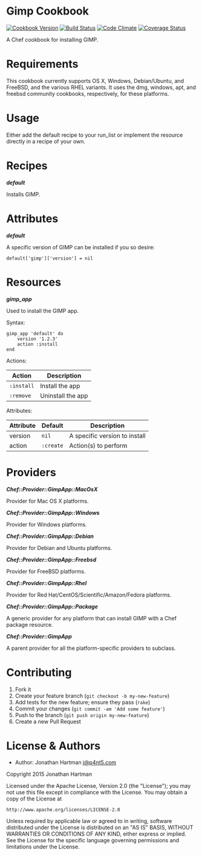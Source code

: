 Gimp Cookbook
=============
[![Cookbook Version](https://img.shields.io/cookbook/v/gimp.svg)][cookbook]
[![Build Status](https://img.shields.io/travis/RoboticCheese/gimp-chef.svg)][travis]
[![Code Climate](https://img.shields.io/codeclimate/github/RoboticCheese/gimp-chef.svg)][codeclimate]
[![Coverage Status](https://img.shields.io/coveralls/RoboticCheese/gimp-chef.svg)][coveralls]

[cookbook]: https://supermarket.chef.io/cookbooks/gimp
[travis]: https://travis-ci.org/RoboticCheese/gimp-chef
[codeclimate]: https://codeclimate.com/github/RoboticCheese/gimp-chef
[coveralls]: https://coveralls.io/r/RoboticCheese/gimp-chef

A Chef cookbook for installing GIMP.

Requirements
============

This cookbook currently supports OS X, Windows, Debian/Ubuntu, and FreeBSD, and
the various RHEL variants. It uses the dmg, windows, apt, and freebsd community
cookbooks, respectively, for these platforms.

Usage
=====

Either add the default recipe to your run_list or implement the resource
directly in a recipe of your own.

Recipes
=======

***default***

Installs GIMP.

Attributes
==========

***default***

A specific version of GIMP can be installed if you so desire:

    default['gimp']['version'] = nil

Resources
=========

***gimp_app***

Used to install the GIMP app.

Syntax:

    gimp_app 'default' do
        version '1.2.3'
        action :install
    end

Actions:

| Action     | Description       |
|------------|-------------------|
| `:install` | Install the app   |
| `:remove`  | Uninstall the app |

Attributes:

| Attribute | Default   | Description                   |
|-----------|-----------|-------------------------------|
| version   | `nil`     | A specific version to install |
| action    | `:create` | Action(s) to perform          |

Providers
=========

***Chef::Provider::GimpApp::MacOsX***

Provider for Mac OS X platforms.

***Chef::Provider::GimpApp::Windows***

Provider for Windows platforms.

***Chef::Provider::GimpApp::Debian***

Provider for Debian and Ubuntu platforms.

***Chef::Provider::GimpApp::Freebsd***

Provider for FreeBSD platforms.

***Chef::Provider::GimpApp::Rhel***

Provider for Red Hat/CentOS/Scientific/Amazon/Fedora platforms.

***Chef::Provider::GimpApp::Package***

A generic provider for any platform that can install GIMP with a Chef package
resource.

***Chef::Provider::GimpApp***

A parent provider for all the platform-specific providers to subclass.

Contributing
============

1. Fork it
2. Create your feature branch (`git checkout -b my-new-feature`)
3. Add tests for the new feature; ensure they pass (`rake`)
4. Commit your changes (`git commit -am 'Add some feature'`)
5. Push to the branch (`git push origin my-new-feature`)
6. Create a new Pull Request

License & Authors
=================
- Author: Jonathan Hartman <j@p4nt5.com>

Copyright 2015 Jonathan Hartman

Licensed under the Apache License, Version 2.0 (the "License");
you may not use this file except in compliance with the License.
You may obtain a copy of the License at

    http://www.apache.org/licenses/LICENSE-2.0

Unless required by applicable law or agreed to in writing, software
distributed under the License is distributed on an "AS IS" BASIS,
WITHOUT WARRANTIES OR CONDITIONS OF ANY KIND, either express or implied.
See the License for the specific language governing permissions and
limitations under the License.
